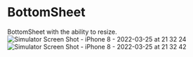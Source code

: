 # BottomSheet
BottomSheet with the ability to resize.
![Simulator Screen Shot - iPhone 8 - 2022-03-25 at 21 32 24](https://user-images.githubusercontent.com/102160659/160190047-e65d8b44-694e-4cbf-805e-84861eebfb26.png)
![Simulator Screen Shot - iPhone 8 - 2022-03-25 at 21 32 42](https://user-images.githubusercontent.com/102160659/160190060-8c64c338-be9d-408d-b578-427979524f95.png)
